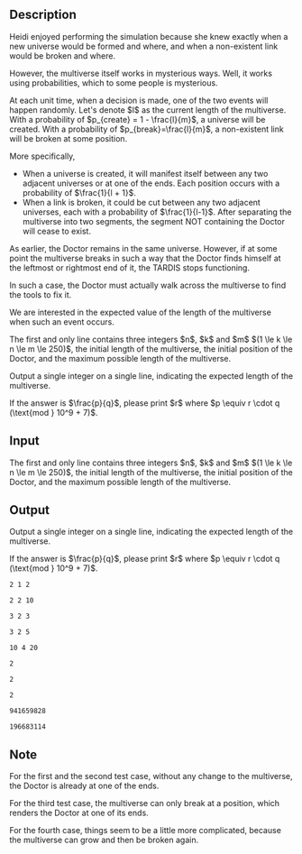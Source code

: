 ## Description

<div><p>Heidi enjoyed performing the simulation because she knew exactly when a new universe would be formed and where, and when a non-existent link would be broken and where.</p><p>However, the multiverse itself works in mysterious ways. Well, it works using probabilities, which to some people is mysterious.</p><p>At each unit time, when a decision is made, one of the two events will happen randomly. Let's denote $l$ as the current length of the multiverse. With a probability of $p_{create} = 1 - \frac{l}{m}$, a universe will be created. With a probability of $p_{break}=\frac{l}{m}$, a non-existent link will be broken at some position.</p><p>More specifically, </p><ul>  <li> When a universe is created, it will manifest itself between any two adjacent universes or at one of the ends. Each position occurs with a probability of $\frac{1}{l + 1}$.  </li><li> When a link is broken, it could be cut between any two adjacent universes, each with a probability of $\frac{1}{l-1}$. After separating the multiverse into two segments, the segment <span class="tex-font-style-it">NOT</span> containing the Doctor will cease to exist. </li></ul><p>As earlier, the Doctor remains in the same universe. However, if at some point the multiverse breaks in such a way that the Doctor finds himself at the leftmost or rightmost end of it, the TARDIS stops functioning.</p><p>In such a case, the Doctor must actually walk across the multiverse to find the tools to fix it.</p><p>We are interested in the expected value of the length of the multiverse when such an event occurs.</p></div><div class="input-specification"><p>The first and only line contains three integers $n$, $k$ and $m$ $(1 \le k \le n \le m \le 250)$, the initial length of the multiverse, the initial position of the Doctor, and the maximum possible length of the multiverse.</p></div><div class="output-specification"><p>Output a single integer on a single line, indicating the expected length of the multiverse.</p><p>If the answer is $\frac{p}{q}$, please print $r$ where $p \equiv r \cdot q (\text{mod } 10^9 + 7)$.</p></div>

## Input

<p>The first and only line contains three integers $n$, $k$ and $m$ $(1 \le k \le n \le m \le 250)$, the initial length of the multiverse, the initial position of the Doctor, and the maximum possible length of the multiverse.</p>

## Output

<p>Output a single integer on a single line, indicating the expected length of the multiverse.</p><p>If the answer is $\frac{p}{q}$, please print $r$ where $p \equiv r \cdot q (\text{mod } 10^9 + 7)$.</p>





```input1
2 1 2
```




```input2
2 2 10
```




```input3
3 2 3
```




```input4
3 2 5
```




```input5
10 4 20
```




```output1
2
```




```output2
2
```




```output3
2
```




```output4
941659828
```




```output5
196683114
```



## Note

<p>For the first and the second test case, without any change to the multiverse, the Doctor is already at one of the ends.</p><p>For the third test case, the multiverse can only break at a position, which renders the Doctor at one of its ends.</p><p>For the fourth case, things seem to be a little more complicated, because the multiverse can grow and then be broken again.</p>
